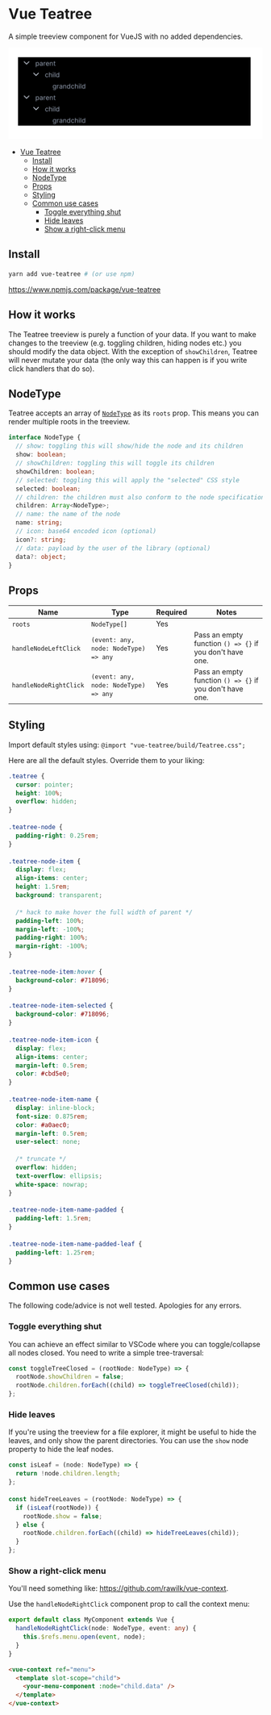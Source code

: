# Vue Teatree

A simple treeview component for VueJS with no added dependencies.

![Animated](./readme/animated.gif)

- [Vue Teatree](#vue-teatree)
  - [Install](#install)
  - [How it works](#how-it-works)
  - [NodeType](#nodetype)
  - [Props](#props)
  - [Styling](#styling)
  - [Common use cases](#common-use-cases)
    - [Toggle everything shut](#toggle-everything-shut)
    - [Hide leaves](#hide-leaves)
    - [Show a right-click menu](#show-a-right-click-menu)

## Install

```bash
yarn add vue-teatree # (or use npm)
```

<https://www.npmjs.com/package/vue-teatree>

## How it works

The Teatree treeview is purely a function of your data. If you want to make changes to the treeview (e.g. toggling children, hiding nodes etc.) you should modify the data object. With the exception of `showChildren`, Teatree will never mutate your data (the only way this can happen is if you write click handlers that do so).

## NodeType

Teatree accepts an array of [`NodeType`](./src/components/NodeType.ts) as its `roots` prop. This means you can render multiple roots in the treeview.

```ts
interface NodeType {
  // show: toggling this will show/hide the node and its children
  show: boolean;
  // showChildren: toggling this will toggle its children
  showChildren: boolean;
  // selected: toggling this will apply the "selected" CSS style
  selected: boolean;
  // children: the children must also conform to the node specification
  children: Array<NodeType>;
  // name: the name of the node
  name: string;
  // icon: base64 encoded icon (optional)
  icon?: string;
  // data: payload by the user of the library (optional)
  data?: object;
}
```

## Props

| Name                   | Type                                  | Required | Notes                                                    |
| ---------------------- | ------------------------------------- | -------- | -------------------------------------------------------- |
| `roots`                | `NodeType[]`                          | Yes      |                                                          |
| `handleNodeLeftClick`  | `(event: any, node: NodeType) => any` | Yes      | Pass an empty function `() => {}` if you don't have one. |
| `handleNodeRightClick` | `(event: any, node: NodeType) => any` | Yes      | Pass an empty function `() => {}` if you don't have one. |

## Styling

Import default styles using: `@import "vue-teatree/build/Teatree.css";`

Here are all the default styles. Override them to your liking:

```css
.teatree {
  cursor: pointer;
  height: 100%;
  overflow: hidden;
}

.teatree-node {
  padding-right: 0.25rem;
}

.teatree-node-item {
  display: flex;
  align-items: center;
  height: 1.5rem;
  background: transparent;

  /* hack to make hover the full width of parent */
  padding-left: 100%;
  margin-left: -100%;
  padding-right: 100%;
  margin-right: -100%;
}

.teatree-node-item:hover {
  background-color: #718096;
}

.teatree-node-item-selected {
  background-color: #718096;
}

.teatree-node-item-icon {
  display: flex;
  align-items: center;
  margin-left: 0.5rem;
  color: #cbd5e0;
}

.teatree-node-item-name {
  display: inline-block;
  font-size: 0.875rem;
  color: #a0aec0;
  margin-left: 0.5rem;
  user-select: none;

  /* truncate */
  overflow: hidden;
  text-overflow: ellipsis;
  white-space: nowrap;
}

.teatree-node-item-name-padded {
  padding-left: 1.5rem;
}

.teatree-node-item-name-padded-leaf {
  padding-left: 1.25rem;
}
```

## Common use cases

The following code/advice is not well tested. Apologies for any errors.

### Toggle everything shut

You can achieve an effect similar to VSCode where you can toggle/collapse all nodes closed. You need to write a simple tree-traversal:

```ts
const toggleTreeClosed = (rootNode: NodeType) => {
  rootNode.showChildren = false;
  rootNode.children.forEach((child) => toggleTreeClosed(child));
};
```

### Hide leaves

If you're using the treeview for a file explorer, it might be useful to hide the leaves, and only show the parent directories. You can use the `show` node property to hide the leaf nodes.

```ts
const isLeaf = (node: NodeType) => {
  return !node.children.length;
};

const hideTreeLeaves = (rootNode: NodeType) => {
  if (isLeaf(rootNode)) {
    rootNode.show = false;
  } else {
    rootNode.children.forEach((child) => hideTreeLeaves(child));
  }
};
```

### Show a right-click menu

You'll need something like: <https://github.com/rawilk/vue-context>.

Use the `handleNodeRightClick` component prop to call the context menu:

```ts
export default class MyComponent extends Vue {
  handleNodeRightClick(node: NodeType, event: any) {
    this.$refs.menu.open(event, node);
  }
}
```

```html
<vue-context ref="menu">
  <template slot-scope="child">
    <your-menu-component :node="child.data" />
  </template>
</vue-context>
```
